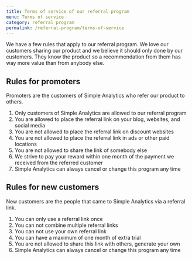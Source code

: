 ```yaml
---
title: Terms of service of our referral program
menu: Terms of service
category: referral program
permalink: /referral-program/terms-of-service
---
```


We have a few rules that apply to our referral program. We love our customers sharing our product and we believe it should only done by our customers. They know the product so a recommendation from them has way more value than from anybody else.

## Rules for promoters

Promoters are the customers of Simple Analytics who refer our product to others.

1. Only customers of Simple Analytics are allowed to our referral program
1. You are allowed to place the referral link on your blog, websites, and social media
1. You are not allowed to place the referral link on discount websites
1. You are not allowed to place the referral link in ads or other paid locations
1. You are not allowed to share the link of somebody else
1. We strive to pay your reward within one month of the payment we received from the referred customer
1. Simple Analytics can always cancel or change this program any time

## Rules for new customers

New customers are the people that came to Simple Analytics via a referral link.

1. You can only use a referral link once
1. You can not combine multiple referral links
1. You can not use your own referral link
1. You can have a maximum of one month of extra trial
1. You are not allowed to share this link with others, generate your own
1. Simple Analytics can always cancel or change this program any time
